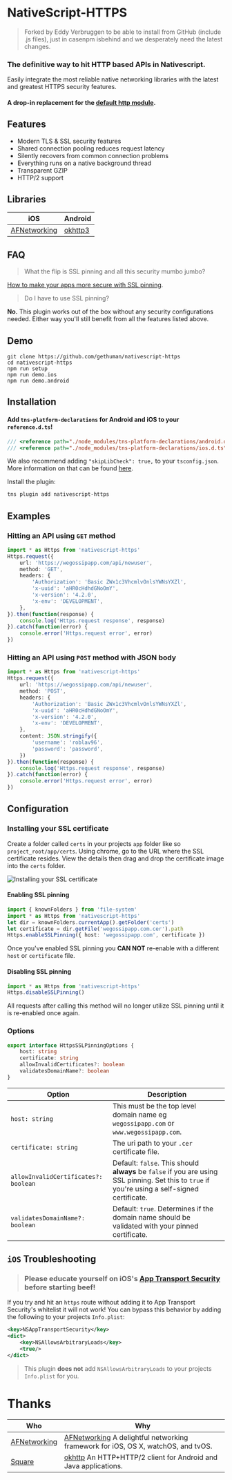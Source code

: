 # NativeScript-HTTPS

> Forked by Eddy Verbruggen to be able to install from GitHub (include .js files), just in casenpm isbehind and we desperately need the latest changes.

### The definitive way to hit HTTP based APIs in Nativescript.
Easily integrate the most reliable native networking libraries with the latest and greatest HTTPS security features.
#### A drop-in replacement for the [default http module](https://docs.nativescript.org/cookbook/http#get-response-status-code).

## Features
- Modern TLS & SSL security features
- Shared connection pooling reduces request latency
- Silently recovers from common connection problems
- Everything runs on a native background thread
- Transparent GZIP
- HTTP/2 support

## Libraries
iOS |  Android
-------- | ---------
[AFNetworking](https://github.com/AFNetworking/AFNetworking) | [okhttp3](https://github.com/square/okhttp)

## FAQ
> What the flip is SSL pinning and all this security mumbo jumbo?

[How to make your apps more secure with SSL pinning](https://infinum.co/the-capsized-eight/how-to-make-your-ios-apps-more-secure-with-ssl-pinning).

> Do I have to use SSL pinning?

**No.** This plugin works out of the box without any security configurations needed. Either way you'll still benefit from all the features listed above.

## Demo
```shell
git clone https://github.com/gethuman/nativescript-https
cd nativescript-https
npm run setup
npm run demo.ios
npm run demo.android
```

## Installation
#### Add `tns-platform-declarations` for Android and iOS to your `reference.d.ts`!
```typescript
/// <reference path="./node_modules/tns-platform-declarations/android.d.ts" />
/// <reference path="./node_modules/tns-platform-declarations/ios.d.ts" />
```
We also recommend adding `"skipLibCheck": true,` to your `tsconfig.json`.
More information on that can be found [here](https://github.com/NativeScript/NativeScript/tree/master/tns-platform-declarations).

Install the plugin:
```bash
tns plugin add nativescript-https
```

## Examples
### Hitting an API using `GET` method
```typescript
import * as Https from 'nativescript-https'
Https.request({
	url: 'https://wegossipapp.com/api/newuser',
	method: 'GET',
	headers: {
		'Authorization': 'Basic ZWx1c3VhcmlvOnlsYWNsYXZl',
		'x-uuid': 'aHR0cHdhdGNoOmY',
		'x-version': '4.2.0',
		'x-env': 'DEVELOPMENT',
	},
}).then(function(response) {
	console.log('Https.request response', response)
}).catch(function(error) {
	console.error('Https.request error', error)
})
```
### Hitting an API using `POST` method with JSON body
```typescript
import * as Https from 'nativescript-https'
Https.request({
	url: 'https://wegossipapp.com/api/newuser',
	method: 'POST',
	headers: {
		'Authorization': 'Basic ZWx1c3VhcmlvOnlsYWNsYXZl',
		'x-uuid': 'aHR0cHdhdGNoOmY',
		'x-version': '4.2.0',
		'x-env': 'DEVELOPMENT',
	},
	content: JSON.stringify({
		'username': 'roblav96',
		'password': 'password',
	})
}).then(function(response) {
	console.log('Https.request response', response)
}).catch(function(error) {
	console.error('Https.request error', error)
})
```

## Configuration
### Installing your SSL certificate
Create a folder called `certs` in your projects `app` folder like so `project_root/app/certs`. Using chrome, go to the URL where the SSL certificate resides. View the details then drag and drop the certificate image into the `certs` folder.

![Installing your SSL certificate](http://i.imgur.com/hn4duT3.gif)

#### Enabling SSL pinning
```typescript
import { knownFolders } from 'file-system'
import * as Https from 'nativescript-https'
let dir = knownFolders.currentApp().getFolder('certs')
let certificate = dir.getFile('wegossipapp.com.cer').path
Https.enableSSLPinning({ host: 'wegossipapp.com', certificate })
```
Once you've enabled SSL pinning you **CAN NOT** re-enable with a different `host` or `certificate` file.

#### Disabling SSL pinning
```typescript
import * as Https from 'nativescript-https'
Https.disableSSLPinning()
```
All requests after calling this method will no longer utilize SSL pinning until it is re-enabled once again.

### Options
```typescript
export interface HttpsSSLPinningOptions {
	host: string
	certificate: string
	allowInvalidCertificates?: boolean
	validatesDomainName?: boolean
}
```
Option | Description
------------ | -------------
`host: string` | This must be the top level domain name eg `wegossipapp.com` or `www.wegossipapp.com`.
`certificate: string` | The uri path to your `.cer` certificate file.
`allowInvalidCertificates?: boolean` | Default: `false`. This should **always** be `false` if you are using SSL pinning. Set this to `true` if you're using a self-signed certificate.
`validatesDomainName?: boolean` | Default: `true`. Determines if the domain name should be validated with your pinned certificate.

## `iOS` Troubleshooting
> ### Please educate yourself on iOS's [App Transport Security](https://github.com/codepath/ios_guides/wiki/App-Transport-Security) before starting beef!

If you try and hit an `https` route without adding it to App Transport Security's whitelist it will not work!
You can bypass this behavior by adding the following to your projects `Info.plist`:
```xml
<key>NSAppTransportSecurity</key>
<dict>
    <key>NSAllowsArbitraryLoads</key>
    <true/>
</dict>
```
> This plugin **does not** add `NSAllowsArbitraryLoads` to your projects `Info.plist` for you.

# Thanks
Who | Why
------------ | -------------
[AFNetworking](https://github.com/AFNetworking) | [AFNetworking](https://github.com/AFNetworking/AFNetworking) A delightful networking framework for iOS, OS X, watchOS, and tvOS.
[Square](http://square.github.io/) | [okhttp](https://github.com/square/okhttp) An HTTP+HTTP/2 client for Android and Java applications.








